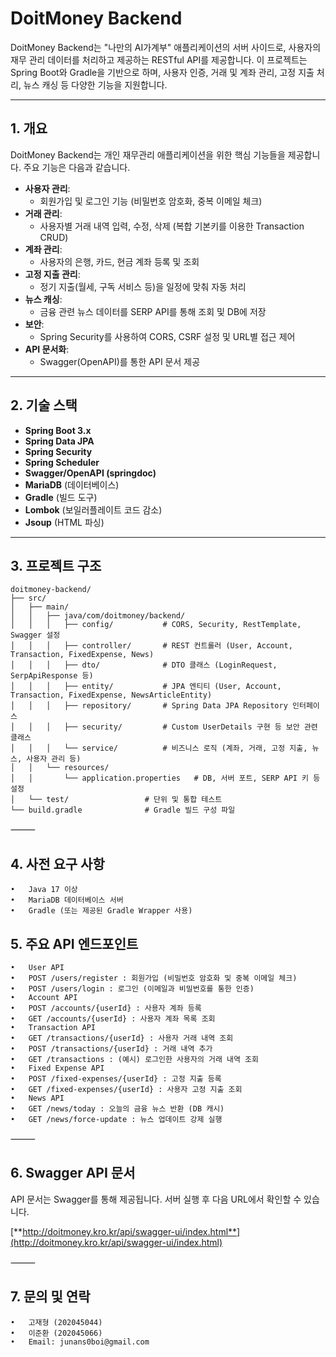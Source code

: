 # DoitMoney Backend

DoitMoney Backend는 "나만의 AI가계부" 애플리케이션의 서버 사이드로, 사용자의 재무 관리 데이터를 처리하고 제공하는 RESTful API를 제공합니다. 이 프로젝트는 Spring Boot와 Gradle을 기반으로 하며, 사용자 인증, 거래 및 계좌 관리, 고정 지출 처리, 뉴스 캐싱 등 다양한 기능을 지원합니다.

---

## 1. 개요

DoitMoney Backend는 개인 재무관리 애플리케이션을 위한 핵심 기능들을 제공합니다. 주요 기능은 다음과 같습니다.

- **사용자 관리**:  
  - 회원가입 및 로그인 기능 (비밀번호 암호화, 중복 이메일 체크)
- **거래 관리**:  
  - 사용자별 거래 내역 입력, 수정, 삭제 (복합 기본키를 이용한 Transaction CRUD)
- **계좌 관리**:  
  - 사용자의 은행, 카드, 현금 계좌 등록 및 조회
- **고정 지출 관리**:  
  - 정기 지출(월세, 구독 서비스 등)을 일정에 맞춰 자동 처리
- **뉴스 캐싱**:  
  - 금융 관련 뉴스 데이터를 SERP API를 통해 조회 및 DB에 저장
- **보안**:  
  - Spring Security를 사용하여 CORS, CSRF 설정 및 URL별 접근 제어
- **API 문서화**:  
  - Swagger(OpenAPI)를 통한 API 문서 제공

---

## 2. 기술 스택

- **Spring Boot 3.x**
- **Spring Data JPA**
- **Spring Security**
- **Spring Scheduler**
- **Swagger/OpenAPI (springdoc)**
- **MariaDB** (데이터베이스)
- **Gradle** (빌드 도구)
- **Lombok** (보일러플레이트 코드 감소)
- **Jsoup** (HTML 파싱)

---

## 3. 프로젝트 구조

```plaintext
doitmoney-backend/
├── src/
│   ├── main/
│   │   ├── java/com/doitmoney/backend/
│   │   │   ├── config/           # CORS, Security, RestTemplate, Swagger 설정
│   │   │   ├── controller/       # REST 컨트롤러 (User, Account, Transaction, FixedExpense, News)
│   │   │   ├── dto/              # DTO 클래스 (LoginRequest, SerpApiResponse 등)
│   │   │   ├── entity/           # JPA 엔티티 (User, Account, Transaction, FixedExpense, NewsArticleEntity)
│   │   │   ├── repository/       # Spring Data JPA Repository 인터페이스
│   │   │   ├── security/         # Custom UserDetails 구현 등 보안 관련 클래스
│   │   │   └── service/          # 비즈니스 로직 (계좌, 거래, 고정 지출, 뉴스, 사용자 관리 등)
│   │   └── resources/
│   │       └── application.properties   # DB, 서버 포트, SERP API 키 등 설정
│   └── test/                 # 단위 및 통합 테스트
└── build.gradle              # Gradle 빌드 구성 파일
```


⸻

## 4. 사전 요구 사항
	•	Java 17 이상
	•	MariaDB 데이터베이스 서버
	•	Gradle (또는 제공된 Gradle Wrapper 사용)

## 5. 주요 API 엔드포인트
	•	User API
	•	POST /users/register : 회원가입 (비밀번호 암호화 및 중복 이메일 체크)
	•	POST /users/login : 로그인 (이메일과 비밀번호를 통한 인증)
	•	Account API
	•	POST /accounts/{userId} : 사용자 계좌 등록
	•	GET /accounts/{userId} : 사용자 계좌 목록 조회
	•	Transaction API
	•	GET /transactions/{userId} : 사용자 거래 내역 조회
	•	POST /transactions/{userId} : 거래 내역 추가
	•	GET /transactions : (예시) 로그인한 사용자의 거래 내역 조회
	•	Fixed Expense API
	•	POST /fixed-expenses/{userId} : 고정 지출 등록
	•	GET /fixed-expenses/{userId} : 사용자 고정 지출 조회
	•	News API
	•	GET /news/today : 오늘의 금융 뉴스 반환 (DB 캐시)
	•	GET /news/force-update : 뉴스 업데이트 강제 실행

⸻

## 6. Swagger API 문서

API 문서는 Swagger를 통해 제공됩니다. 서버 실행 후 다음 URL에서 확인할 수 있습니다.

[**http://doitmoney.kro.kr/api/swagger-ui/index.html**](http://doitmoney.kro.kr/api/swagger-ui/index.html)

⸻

## 7. 문의 및 연락
	•	고재형 (202045044)
	•	이준환 (202045066)
	•	Email: junans0boi@gmail.com
